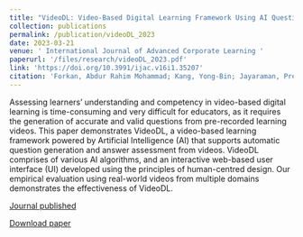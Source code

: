 ```yaml
---
title: "VideoDL: Video-Based Digital Learning Framework Using AI Question Generation and Answer Assessment (2023)"
collection: publications
permalink: /publication/videoDL_2023
date: 2023-03-21
venue: ' International Journal of Advanced Corporate Learning '
paperurl: '/files/research/videoDL_2023.pdf'
link: 'https://doi.org/10.3991/ijac.v16i1.35207'
citation: 'Forkan, Abdur Rahim Mohammad; Kang, Yong-Bin; Jayaraman, Prem Prakash; Du, Hung; Thomson, Steven; Kollias, Elizabeth; Wieland, Natalie (2023). VideoDL: Video-Based Digital Learning Framework Using AI Question Generation and Answer Assessment. International Journal of Advanced Corporate Learning (iJAC), vol 16, pp. 19-27.'
---
```


Assessing learners’ understanding and competency in video-based digital learning is time-consuming and very difficult for educators, as it requires the generation of accurate and valid questions from pre-recorded learning videos. This paper demonstrates VideoDL, a video-based learning framework powered by Artificial Intelligence (AI) that supports automatic question generation and answer assessment from videos. VideoDL comprises of various AI algorithms, and an interactive web-based user interface (UI) developed using the principles of human-centred design. Our empirical evaluation using real-world videos from multiple domains demonstrates the effectiveness of VideoDL.

[Journal published](https://doi.org/10.3991/ijac.v16i1.35207)

[Download paper](/files/research/videoDL_2023.pdf)